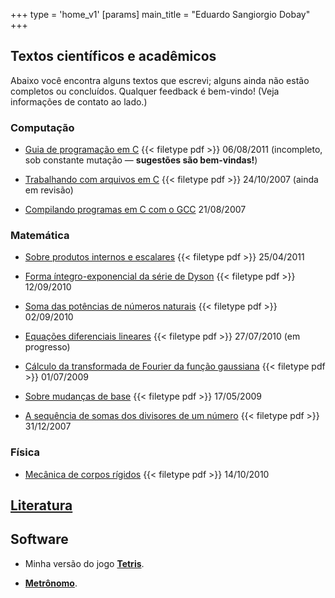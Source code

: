 +++
type = 'home_v1'
[params]
    main_title = "Eduardo Sangiorgio Dobay"
+++

## Textos científicos e acadêmicos

Abaixo você encontra alguns textos que escrevi; alguns ainda não estão completos ou concluídos. Qualquer feedback é bem-vindo! (Veja informações de contato ao lado.)

### Computação

- [Guia de programação em C](/c/c.pdf)
    {{< filetype pdf >}}
    <span class="item-meta">06/08/2011 (incompleto, sob constante mutação
       &mdash; <strong>sugestões são bem-vindas!</strong>)</span>

- [Trabalhando com arquivos em C](/c/arquivos.pdf) {{< filetype pdf >}}
    <span class="item-meta">24/10/2007 (ainda em revisão)</span>

- [Compilando programas em C com o GCC](c/gcc.html)
    <span class="item-meta">21/08/2007</span>


### Matemática

- [Sobre produtos internos e escalares](/artigos/prodescalar.pdf) {{< filetype pdf >}}
    <span class="item-meta">25/04/2011</span>

- [Forma íntegro-exponencial da série de Dyson](/artigos/dysoncomut.pdf) {{< filetype pdf >}}
    <span class="item-meta">12/09/2010</span>

- [Soma das potências de números naturais](/artigos/sumpow.pdf) {{< filetype pdf >}}
    <span class="item-meta">02/09/2010</span>

- [Equações diferenciais lineares](/artigos/edo.pdf) {{< filetype pdf >}}
    <span class="item-meta">27/07/2010 (em progresso)</span>

- [Cálculo da transformada de Fourier da função gaussiana](/artigos/intgauss.pdf) {{< filetype pdf >}}
    <span class="item-meta">01/07/2009</span>

- [Sobre mudanças de base](/artigos/mudbase.pdf) {{< filetype pdf >}}
    <span class="item-meta">17/05/2009</span>

- [A sequência de somas dos divisores de um número](/artigos/sequencia.pdf) {{< filetype pdf >}}
    <span class="item-meta">31/12/2007</span>


### Física

- [Mecânica de corpos rígidos](/artigos/rigidos.pdf) {{< filetype pdf >}}
    <span class="item-meta">14/10/2010</span>


## [Literatura](/literatura/)


## Software

- Minha versão do jogo **[Tetris](https://github.com/edudobay/tetris-cpp-gtk2/blob/main/README.pt-br.md)**.

- **[Metrônomo](https://github.com/edudobay/metronome-pygtk)**.
